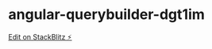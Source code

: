 # angular-querybuilder-dgt1im

[Edit on StackBlitz ⚡️](https://stackblitz.com/edit/angular-querybuilder-dgt1im)